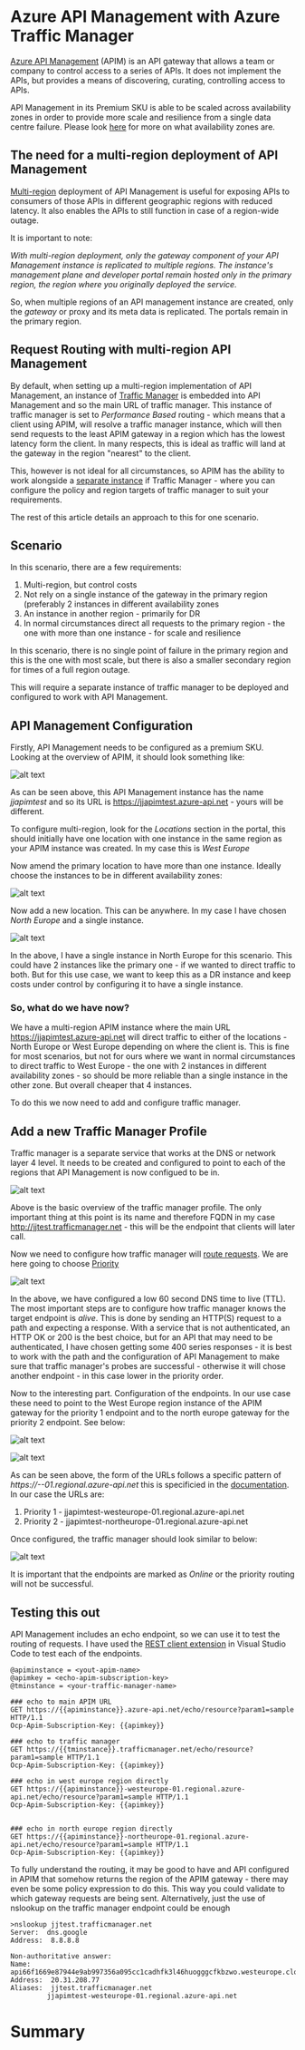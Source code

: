 # Azure API Management with Azure Traffic Manager

[Azure API Management](https://learn.microsoft.com/en-us/azure/api-management/api-management-key-concepts) (APIM) is an API gateway that allows a team or company to control access to a series of APIs. It does not implement the APIs, but provides a means of discovering, curating, controlling access to APIs.

API Management in its Premium SKU is able to be scaled across availability zones in order to provide more scale and resilience from a single data centre failure. Please look [here](https://learn.microsoft.com/en-us/azure/reliability/availability-zones-overview) for more on what availability zones are.


## The need for a multi-region deployment of API Management
[Multi-region](https://learn.microsoft.com/en-us/azure/api-management/api-management-howto-deploy-multi-region) deployment of API Management is useful for exposing APIs to consumers of those APIs in different geographic regions with reduced latency. It also enables the APIs to still function in case of a region-wide outage.

It is important to note:

*With multi-region deployment, only the gateway component of your API Management instance is replicated to multiple regions. The instance's management plane and developer portal remain hosted only in the primary region, the region where you originally deployed the service.*

So, when multiple regions of an API management instance are created, only the *gateway* or proxy and its meta data is replicated. The portals remain in the primary region.

## Request Routing with multi-region API Management
By default, when setting up a multi-region implementation of API Management, an instance of [Traffic Manager](https://learn.microsoft.com/en-us/azure/traffic-manager/traffic-manager-overview) is embedded into API Management and so the main URL of traffic manager. This instance of traffic manager is set to *Performance Based* routing - which means that a client using APIM, will resolve a traffic manager instance, which will then send requests to the least APIM gateway in a region which has the lowest latency form the client. In many respects, this is ideal as traffic will land at the gateway in the region "nearest" to the client.

This, however is not ideal for all circumstances, so APIM has the ability to work alongside a [separate instance](https://learn.microsoft.com/en-us/azure/api-management/api-management-howto-deploy-multi-region#-use-custom-routing-to-api-management-regional-gateways) if Traffic Manager - where you can configure the policy and region targets of traffic manager to suit your requirements.

The rest of this article details an approach to this for one scenario.

## Scenario
In this scenario, there are a few requirements:
1. Multi-region, but control costs
2. Not rely on a single instance of the gateway in the primary region (preferably 2 instances in different availability zones
3. An instance in another region - primarily for DR
4. In normal circumstances direct all requests to the primary region - the one with more than one instance - for scale and resilience

In this scenario, there is no single point of failure in the primary region and this is the one with most scale, but there is also a smaller secondary region for times of a full region outage.

This will require a separate instance of traffic manager to be deployed and configured to work with API Management.

## API Management Configuration
Firstly, API Management needs to be configured as a premium SKU. Looking at the overview of APIM, it should look something like:

![alt text](images/apim-premium-config.png "APIM Overview")

As can be seen above, this API Management instance has the name *jjapimtest* and so its URL is https://jjapimtest.azure-api.net - yours will be different.

To configure multi-region, look for the *Locations* section in the portal, this should initially have one location with one instance in the same region as your APIM instance was created. In my case this is *West Europe*

Now amend the primary location to have more than one instance. Ideally choose the instances to be in different availability zones:

![alt text](images/apim-zones.png "APIM Availabilty zones")

Now add a new location. This can be anywhere. In my case I have chosen *North Europe* and a single instance.

![alt text](images/apim-locations-config.png "APIM locations")

In the above, I have a single instance in North Europe for this scenario. This could have 2 instances like the primary one - if we wanted to direct traffic to both. But for this use case, we want to keep this as a DR instance and keep costs under control by configuring it to have a single instance.

### So, what do we have now?
We have a multi-region APIM instance where the main URL https://jjapimtest.azure-api.net will direct traffic to either of the locations - North Europe or West Europe depending on where the client is. This is fine for most scenarios, but not for ours where we want in normal circumstances to direct traffic to West Europe - the one with 2 instances in different availability zones - so should be more reliable than a single instance in the other zone. But overall cheaper that 4 instances.

To do this we now need to add and configure traffic manager.

## Add a new Traffic Manager Profile
Traffic manager is a separate service that works at the DNS or network layer 4 level. It needs to be created and configured to point to each of the regions that API Management is now configued to be in.

![alt text](images/apim-tm-overview.png "Traffic manager overview")

Above is the basic overview of the traffic manager profile. The only important thing at this point is its name and therefore FQDN in my case http://jjtest.trafficmanager.net - this will be the endpoint that clients will later call.

Now we need to configure how traffic manager will [route requests](https://learn.microsoft.com/en-us/azure/traffic-manager/traffic-manager-routing-methods). We are here going to choose [Priority](https://learn.microsoft.com/en-us/azure/traffic-manager/traffic-manager-routing-methods#priority-traffic-routing-method)

![alt text](images/apim-tm-configuration.png "Traffic manager configuration")

In the above, we have configured a low 60 second DNS time to live (TTL). The most important steps are to configure how traffic manager knows the target endpoint is *alive*. This is done by sending an HTTP(S) request to a path and expecting a response. With a service that is not authenticated, an HTTP OK or 200 is the best choice, but for an API that may need to be authenticated, I have chosen getting some 400 series responses - it is best to work with the path and the configuration of API Management to make sure that traffic manager's probes are successful - otherwise it will chose another endpoint - in this case lower in the priority order.

Now to the interesting part. Configuration of the endpoints. In our use case these need to point to the West Europe region instance of the APIM gateway for the priority 1 endpoint and to the north europe gateway for the priority 2 endpoint. See below:

![alt text](images/apim-tm-primary-endpoint.png "Traffic manager primary endpoint")

![alt text](images/apim-tm-secondary-endpoint.png "Traffic manager secondary endpoint")

As can be seen above, the form of the URLs follows a specific pattern of *https://<service-name>-<region>-01.regional.azure-api.net*  this is specificied in the [documentation](https://learn.microsoft.com/en-us/azure/api-management/api-management-howto-deploy-multi-region#-use-custom-routing-to-api-management-regional-gateways). In our case the URLs are:
  1. Priority 1 - jjapimtest-westeurope-01.regional.azure-api.net
  2. Priority 2 - jjapimtest-northeurope-01.regional.azure-api.net

 Once configured, the traffic manager should look similar to below:
  
![alt text](images/apim-tm-overview-configured.png "Traffic manager overview conmfigured")

It is important that the endpoints are marked as *Online* or the priority routing will not be successful.
  
## Testing this out
API Management includes an echo endpoint, so we can use it to test the routing of requests. I have used the [REST client extension](https://marketplace.visualstudio.com/items?itemName=humao.rest-client) in Visual Studio Code to test each of the endpoints.
  
 ```
@apiminstance = <yout-apim-name>
@apimkey = <echo-apim-subscription-key>
@tminstance = <your-traffic-manager-name>
  
### echo to main APIM URL
GET https://{{apiminstance}}.azure-api.net/echo/resource?param1=sample HTTP/1.1
Ocp-Apim-Subscription-Key: {{apimkey}}

### echo to traffic manager
GET https://{{tminstance}}.trafficmanager.net/echo/resource?param1=sample HTTP/1.1
Ocp-Apim-Subscription-Key: {{apimkey}}

### echo in west europe region directly
GET https://{{apiminstance}}-westeurope-01.regional.azure-api.net/echo/resource?param1=sample HTTP/1.1
Ocp-Apim-Subscription-Key: {{apimkey}}


### echo in north europe region directly
GET https://{{apiminstance}}-northeurope-01.regional.azure-api.net/echo/resource?param1=sample HTTP/1.1
Ocp-Apim-Subscription-Key: {{apimkey}}
  ```
To fully understand the routing, it may be good to have and API configured in APIM that somehow returns the region of the APIM gateway - there may even be some policy expression to do this. This way you could validate to which gateway requests are being sent. Alternatively, just the use of nslookup on the traffic manager endpoint could be enough
  
 ```
 >nslookup jjtest.trafficmanager.net
Server:  dns.google
Address:  8.8.8.8

Non-authoritative answer:
Name:    api66f1669e87944e9ab997356a095cc1cadhfk3l46huogggcfkbzwo.westeurope.cloudapp.azure.com
Address:  20.31.208.77
Aliases:  jjtest.trafficmanager.net
          jjapimtest-westeurope-01.regional.azure-api.net 
 ```
  
# Summary
